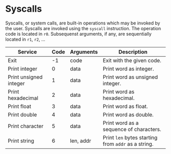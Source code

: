 # Syscalls

Syscalls, or system calls, are built-in operations which may be invoked by the user.
Syscalls are invoked using the `syscall` instruction. The operation code is located in `r0`. Subsequenst arguments, if any, are sequentially located in `r1`, `r2`, ...

| Service                | Code | Arguments | Description                                         |
|------------------------|------|-----------|-----------------------------------------------------|
| Exit                   | -1   | code      | Exit with the given code.                           |
| Print integer          | 0    | data      | Print word as integer.                              |
| Print unsigned integer | 1    | data      | Print word as unsigned integer.                     |
| Print hexadecimal      | 2    | data      | Print word as hexadecimal.                          |
| Print float            | 3    | data      | Print word as float.                                |
| Print double           | 4    | data      | Print word as double.                               |
| Print character        | 5    | data      | Print word as a sequence of characters.             |
| Print string           | 6    | len, addr | Print `len` bytes starting from `addr` as a string. |
